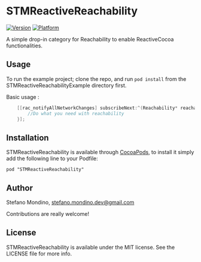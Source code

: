 # STMReactiveReachability

[![Version](http://cocoapod-badges.herokuapp.com/v/STMReactiveReachability/badge.png)](http://cocoadocs.org/docsets/STMReactiveReachability)
[![Platform](http://cocoapod-badges.herokuapp.com/p/STMReactiveReachability/badge.png)](http://cocoadocs.org/docsets/STMReactiveReachability)

A simple drop-in category for Reachability to enable ReactiveCocoa functionalities.

## Usage

To run the example project; clone the repo, and run `pod install` from the STMReactiveReachabilityExample directory first.

Basic usage :

```  objective-c
	[[rac_notifyAllNetworkChanges] subscribeNext:^(Reachability* reachability) {
        //Do what you need with reachability
    }];
```
## Installation

STMReactiveReachability is available through [CocoaPods](http://cocoapods.org), to install
it simply add the following line to your Podfile:

    pod "STMReactiveReachability"

## Author

Stefano Mondino, stefano.mondino.dev@gmail.com

Contributions are really welcome!

## License

STMReactiveReachability is available under the MIT license. See the LICENSE file for more info.
